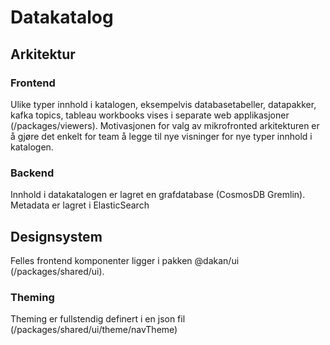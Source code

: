 # Datakatalog 

## Arkitektur

### Frontend
Ulike typer innhold i katalogen, eksempelvis databasetabeller, datapakker, kafka topics, tableau workbooks vises i separate web applikasjoner (/packages/viewers). Motivasjonen for valg av mikrofronted arkitekturen er å gjøre det enkelt for team å legge til nye visninger for nye typer innhold i katalogen. 

### Backend
Innhold i datakatalogen er lagret en grafdatabase (CosmosDB Gremlin). Metadata er lagret i ElasticSearch 

## Designsystem
Felles frontend komponenter ligger i pakken @dakan/ui (/packages/shared/ui). 

### Theming
Theming er fullstendig definert i en json fil (/packages/shared/ui/theme/navTheme)  




